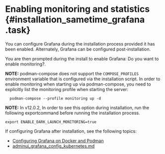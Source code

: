 # Enabling monitoring and statistics {#installation_sametime_grafana .task}

You can configure Grafana during the installation process provided it has been enabled. Alternately, Grafana can be configured post-installation.

You are then prompted during the install to enable Grafana: Do you want to enable monitoring?.

**NOTE:** podman-compose does not support the `COMPOSE_PROFILES` environment variable that is configured via the installation script. In order to enable monitoring when starting up via podman-compose, you need to explicitly list the monitoring profile when starting the server:
```
  podman-compose --profile monitoring up -d
```

**NOTE:** In v12.0.2, In order to see this option during installation, run the following exportcommand before running the installation process.

``` {#codeblock_khq_qpk_rzb}
export ENABLE_DARK_LAUNCH_MONITORING=true
```



If configuring Grafana after installation, see the following topics:

-   [Configuring Grafana on Docker and Podman](adminui_grafana_config_docker.md)
-   [adminui\_grafana\_config\_kubernetes.md](adminui_grafana_config_kubernetes.md)

